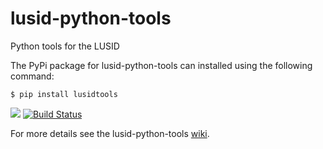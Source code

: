 # lusid-python-tools
Python tools for the LUSID

The PyPi package for lusid-python-tools can installed using the following command:
```
$ pip install lusidtools
```

![](https://github.com/finbourne/lusid-python-tools/workflows/commit-hook/badge.svg)
[![Build Status](https://travis-ci.org/finbourne/lusid-python-tools.svg?branch=master)](https://travis-ci.org/finbourne/lusid-python-tools)

For more details see the lusid-python-tools [wiki](https://github.com/finbourne/lusid-python-tools/wiki).
